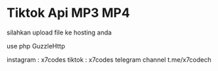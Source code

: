 # Tiktok Api MP3 MP4
silahkan upload file ke hosting anda 

use php GuzzleHttp

instagram : x7codes
tiktok : x7codes
telegram channel t.me/x7codech
